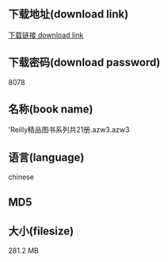 ## 下载地址(download link)
[下载链接 download link](https://voluble-croquembouche-d321dc.netlify.app/?s=%26%2339%3BReilly%E7%B2%BE%E5%93%81%E5%9B%BE%E4%B9%A6%E7%B3%BB%E5%88%97%E5%85%B121%E5%86%8C.azw3)

## 下载密码(download password)
8078

## 名称(book name)
&#39;Reilly精品图书系列共21册.azw3.azw3

## 语言(language)
chinese

## MD5


## 大小(filesize)
281.2 MB
